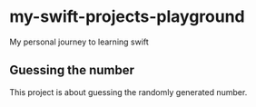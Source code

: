 # my-swift-projects-playground
My personal journey to learning swift

## Guessing the number

This project is about guessing the randomly generated number.

